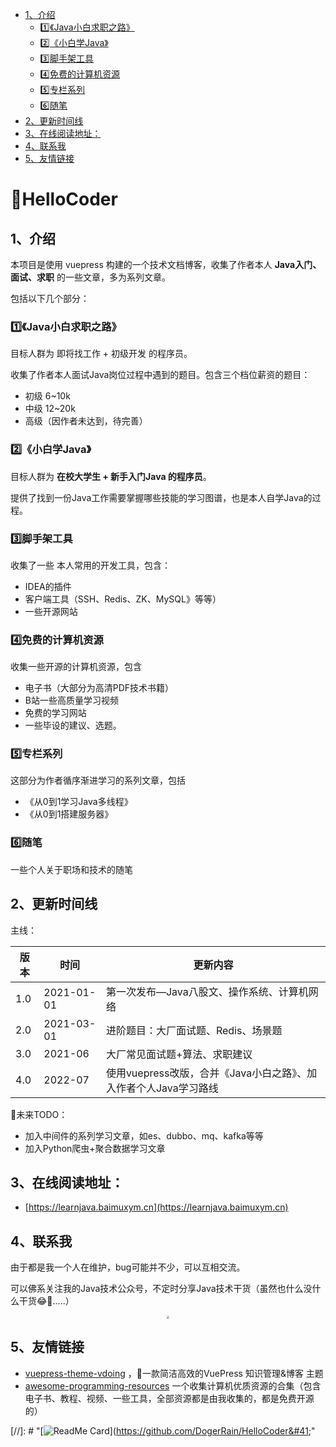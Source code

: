  * [1、介绍](#1介绍)
    * [1️⃣《Java小白求职之路》](#1️⃣java小白求职之路)
    * [2️⃣《小白学Java》](#2️⃣小白学java)
    * [3️⃣脚手架工具](#3️⃣脚手架工具)
    * [4️⃣免费的计算机资源](#4️⃣免费的计算机资源)
    * [5️⃣专栏系列](#5️⃣专栏系列)
    * [6️⃣随笔](#6️⃣随笔)
  * [2、更新时间线](#2更新时间线)
  * [3、在线阅读地址：](#3在线阅读地址)
  * [4、联系我](#4联系我)
  * [5、友情链接](#5友情链接)

# 💐HelloCoder

## 1、介绍

本项目是使用 vuepress 构建的一个技术文档博客，收集了作者本人 **Java入门、面试、求职** 的一些文章，多为系列文章。

包括以下几个部分：

### 1️⃣《Java小白求职之路》

目标人群为 即将找工作 + 初级开发 的程序员。

收集了作者本人面试Java岗位过程中遇到的题目。包含三个档位薪资的题目：

- 初级 6~10k
- 中级 12~20k
- 高级（因作者未达到，待完善）



### 2️⃣《小白学Java》

目标人群为 **在校大学生 + 新手入门Java 的程序员**。

提供了找到一份Java工作需要掌握哪些技能的学习图谱，也是本人自学Java的过程。



### 3️⃣脚手架工具

收集了一些 本人常用的开发工具，包含：

- IDEA的插件
- 客户端工具（SSH、Redis、ZK、MySQL》等等）
- 一些开源网站

### 4️⃣免费的计算机资源

收集一些开源的计算机资源，包含

- 电子书（大部分为高清PDF技术书籍）
- B站一些高质量学习视频
- 免费的学习网站
- 一些毕设的建议、选题。

### 5️⃣专栏系列

这部分为作者循序渐进学习的系列文章，包括

- 《从0到1学习Java多线程》
- 《从0到1搭建服务器》

### 6️⃣随笔

一些个人关于职场和技术的随笔

## 2、更新时间线

主线：

| 版本 | 时间       | 更新内容                                                     |
| ---- | ---------- | ------------------------------------------------------------ |
| 1.0  | 2021-01-01 | 第一次发布—Java八股文、操作系统、计算机网络                  |
| 2.0  | 2021-03-01 | 进阶题目：大厂面试题、Redis、场景题                          |
| 3.0  | 2021-06    | 大厂常见面试题+算法、求职建议                                |
| 4.0  | 2022-07    | 使用vuepress改版，合并《Java小白之路》、加入作者个人Java学习路线 |



🍖未来TODO：

- 加入中间件的系列学习文章，如es、dubbo、mq、kafka等等
- 加入Python爬虫+聚合数据学习文章

  

## 3、在线阅读地址：

- [https://learnjava.baimuxym.cn](https://learnjava.baimuxym.cn)



## 4、联系我

由于都是我一个人在维护，bug可能并不少，可以互相交流。

可以佛系关注我的Java技术公众号，不定时分享Java技术干货（虽然也什么没什么干货😂🤣.....）

<div align="center"> <img src="https://cdn.jsdelivr.net/gh/DogerRain/image@main/Home/wuli_HelloCoder.png"  style="zoom:30%;"></img> </div>



## 5、友情链接

- [vuepress-theme-vdoing](https://doc.xugaoyi.com) ，🚀一款简洁高效的VuePress 知识管理&博客 主题
- [awesome-programming-resources](https://learnjava.baimuxym.cn/pages/awesome-programming-resources) 一个收集计算机优质资源的合集（包含电子书、教程、视频、一些工具，全部资源都是由我收集的，都是免费开源的）

[//]: # "[<img src="https://github-readme-stats.vercel.app/api/pin/?username=DogerRain&repo=HelloCoder" alt="ReadMe Card" class="no-zoom">]&#40;https://github.com/DogerRain/HelloCoder&#41;"